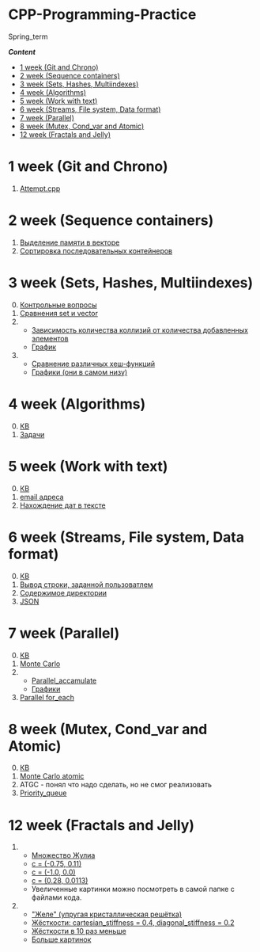 # CPP-Programming-Practice
Spring_term

***Сontent***
- [1 week (Git and Chrono)](#01)
- [2 week (Sequence containers)](#02)
- [3 week (Sets, Hashes, Multiindexes)](#03)
- [4 week (Algorithms)](#04)
- [5 week (Work with text)](#05)
- [6 week (Streams, File system, Data format)](#06)
- [7 week (Parallel)](#07)
- [8 week (Mutex, Cond_var and Atomic)](#08)
- [12 week (Fractals and Jelly)](#12)


# 1 week (Git and Chrono)  <a name="01"></a>
1.  [Attempt.cpp](https://github.com/Ko-dst-ya/CPP-Programming-Practice/blob/master/Attempt/Attempt.cpp)

# 2 week (Sequence containers) <a name="02"></a>
1.  [Выделение памяти в векторе](https://github.com/Ko-dst-ya/CPP-Programming-Practice/blob/master/Homework/2%20(Sequence%20containers)/Capacity.cpp)
2.  [Сортировка последовательных контейнеров](https://github.com/Ko-dst-ya/CPP-Programming-Practice/blob/master/Homework/2%20(Sequence%20containers)/Sort.cpp)

# 3 week (Sets, Hashes, Multiindexes) <a name="03"></a>
0. [Контрольные вопросы](https://github.com/Ko-dst-ya/CPP-Programming-Practice/blob/master/Homework/3%20(Hash)/3Answer.txt)
1. [Сравнения set и vector](https://github.com/Ko-dst-ya/CPP-Programming-Practice/blob/master/Homework/3%20(Hash)/set_vs_vector.cpp)
2. - [Зависимость количества коллизий от количества добавленных элементов](https://github.com/Ko-dst-ya/CPP-Programming-Practice/blob/master/Homework/3%20(Hash)/hash_value.cpp)
   - [График](https://github.com/Ko-dst-ya/CPP-Programming-Practice/blob/master/Homework/3%20(Hash)/Hash_value_plot.png)
3. - [Сравнение различных хеш-функций](https://github.com/Ko-dst-ya/CPP-Programming-Practice/blob/master/Homework/3%20(Hash)/different_hash_functions.cpp)
   - [Графики (они в самом низу)](https://github.com/Ko-dst-ya/CPP-Programming-Practice/blob/master/Homework/3%20(Hash)/Different_hash_functions.ipynb)

# 4 week (Algorithms) <a name="04"></a>
0. [КВ](https://github.com/Ko-dst-ya/CPP-Programming-Practice/blob/master/Homework/4%20(Algorithms)/4Answers.txt)
1. [Задачи](https://github.com/Ko-dst-ya/CPP-Programming-Practice/blob/master/Homework/4%20(Algorithms)/Source.cpp)

# 5 week (Work with text) <a name="05"></a>
0. [КВ](https://github.com/Ko-dst-ya/CPP-Programming-Practice/blob/master/Homework/5%20(Work%20with%20text)/5Answers.txt)
1. [email адреса](https://github.com/Ko-dst-ya/CPP-Programming-Practice/blob/master/Homework/5%20(Work%20with%20text)/Emails.cpp)
2. [Нахождение дат в тексте](https://github.com/Ko-dst-ya/CPP-Programming-Practice/blob/master/Homework/5%20(Work%20with%20text)/Dates.cpp)

# 6 week (Streams, File system, Data format) <a name="06"></a>
0. [КВ](https://github.com/Ko-dst-ya/CPP-Programming-Practice/blob/master/Homework/6%20(Streams%2C%20File%20system%2C%20Data%20format)/6Answers.txt)
2. [Вывод строки, заданной пользоватлем](https://github.com/Ko-dst-ya/CPP-Programming-Practice/blob/master/Homework/6%20(Streams%2C%20File%20system%2C%20Data%20format)/Seekg.cpp)
3. [Содержимое директории](https://github.com/Ko-dst-ya/CPP-Programming-Practice/blob/master/Homework/6%20(Streams%2C%20File%20system%2C%20Data%20format)/Directory.cpp)
4. [JSON](https://github.com/Ko-dst-ya/CPP-Programming-Practice/blob/master/Homework/6%20(Streams%2C%20File%20system%2C%20Data%20format)/JSON.cpp)

# 7 week (Parallel) <a name="07"></a>
0. [КВ](https://github.com/Ko-dst-ya/CPP-Programming-Practice/blob/master/Homework/7%20(Parallel)/7Answers.txt)
1. [Monte Carlo](https://github.com/Ko-dst-ya/CPP-Programming-Practice/blob/master/Homework/7%20(Parallel)/Monte_Carlo.cpp)
2. -  [Parallel_accamulate](https://github.com/Ko-dst-ya/CPP-Programming-Practice/blob/master/Homework/7%20(Parallel)/Parallel_accamulate.cpp)
   -  [Графики](https://github.com/Ko-dst-ya/CPP-Programming-Practice/blob/master/Homework/7%20(Parallel)/Plot_for_Parallel_accamulate.ipynb)
3. [Parallel for_each](https://github.com/Ko-dst-ya/CPP-Programming-Practice/blob/master/Homework/7%20(Parallel)/Par_for_each.cpp)

# 8 week (Mutex, Cond_var and Atomic) <a name="08"></a>
0. [КВ](https://github.com/Ko-dst-ya/CPP-Programming-Practice/blob/master/Homework/8%20(Mutex%2C%20Cond_var%20and%20Atomic)/8Answers.txt)
1. [Monte Carlo atomic](https://github.com/Ko-dst-ya/CPP-Programming-Practice/blob/master/Homework/8%20(Mutex%2C%20Cond_var%20and%20Atomic)/Monte_Carlo_atomic.cpp)
2. ATGC - понял что надо сделать, но не смог реализовать
3. [Priority_queue](https://github.com/Ko-dst-ya/CPP-Programming-Practice/blob/master/Homework/8%20(Mutex%2C%20Cond_var%20and%20Atomic)/Priority_queue.cpp)

# 12 week (Fractals and Jelly) <a name="12"></a>
1.  - [Множество Жулиа](https://github.com/Ko-dst-ya/CPP-Programming-Practice/tree/master/Homework/12%20(Fractals))
    - [c = (-0.75, 0.11)](https://github.com/Ko-dst-ya/CPP-Programming-Practice/blob/master/Homework/12%20(Fractals)/Julia1_1.PNG)
    - [c = (-1.0, 0.0)](https://github.com/Ko-dst-ya/CPP-Programming-Practice/blob/master/Homework/12%20(Fractals)/Julia2_1.PNG)
    - [c = (0.28, 0.0113)](https://github.com/Ko-dst-ya/CPP-Programming-Practice/blob/master/Homework/12%20(Fractals)/Julia3_1.PNG)
    - Увеличенные картинки можно посмотреть в самой папке с файлами кода.
2. - ["Желе" (упругая кристаллическая решётка)](https://github.com/Ko-dst-ya/CPP-Programming-Practice/tree/master/Homework/12%20(Jelly))
   - [Жёсткости: cartesian_stiffness = 0.4, diagonal_stiffness = 0.2](https://github.com/Ko-dst-ya/CPP-Programming-Practice/blob/master/Homework/12%20(Jelly)/Pictures/Jelly_corner.png)
   - [Жёсткости в 10 раз меньше](https://github.com/Ko-dst-ya/CPP-Programming-Practice/blob/master/Homework/12%20(Jelly)/Pictures/Jelly_0%2C1stiffness_corner.png)
   - [Больше картинок](https://github.com/Ko-dst-ya/CPP-Programming-Practice/tree/master/Homework/12%20(Jelly)/Pictures)
